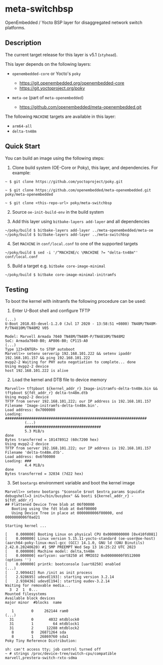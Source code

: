 meta-switchbsp
==============

OpenEmbedded / Yocto BSP layer for disaggregated network switch platforms.

## Description

The current target release for this layer is v5.1 (`styhead`).

This layer depends on the following layers:

* `openembedded-core` or Yocto's `poky`
  - https://git.openembedded.org/openembedded-core
  - https://git.yoctoproject.org/poky

* `meta-oe` (part of `meta-openembedded`)
  - https://github.com/openembedded/meta-openembedded.git

The following `MACHINE` targets are available in this layer:

* `arm64-all`
* `delta-tn48m`

## Quick Start

You can build an image using the following steps:

1. Clone build system (OE-Core or Poky), this layer, and dependencies. For example:
```
~ $ git clone https://github.com/yoctoproject/poky.git

~ $ git clone https://github.com/openembedded/meta-openembedded.git poky/meta-openembedded

~ $ git clone <this-repo-url> poky/meta-switchbsp
```

2. Source `oe-init-build-env` in the build system

3. Add this layer using `bitbake-layers add-layer` and all dependencies

```
~/poky/build $ bitbake-layers add-layer ../meta-openembedded/meta-oe
~/poky/build $ bitbake-layers add-layer ../meta-switchbsp
```

4. Set `MACHINE` in `conf/local.conf` to one of the supported targets

```
~/poky/build $ sed -i '/^MACHINE/c \MACHINE ?= "delta-tn48m"' conf/local.conf
```

5. Build a target e.g. `bitbake core-image-minimal`

```
~/poky/build $ bitbake core-image-minimal-initramfs
```

## Testing

To boot the kernel with initramfs the following procedure can be used:

 1. Enter U-Boot shell and configure TFTP

```
(...)
U-Boot 2018.03-devel-1.2.0 (Jul 17 2020 - 13:58:51 +0800) TN48M/TN48M-P/TN4810M/TN48M2 V05

Model: Marvell Armada 7040 TN48M/TN48M-P/TN4810M/TN48M2
SoC: Armada7040-B0; AP806-B0; CP115-A0
(...)
Type 123<ENTER> to STOP autoboot
Marvell>> setenv serverip 192.168.101.222 && setenv ipaddr 192.168.101.157 && ping 192.168.101.222
mvpp2-2 Waiting for PHY auto negotiation to complete... done
Using mvpp2-2 device
host 192.168.101.222 is alive
```

 2. Load the kernel and DTB file to device memory

```
Marvell>> tftpboot ${kernel_addr_r} Image-initramfs-delta-tn48m.bin && tftpboot ${fdt_addr_r} delta-tn48m.dtb
Using mvpp2-2 device
TFTP from server 192.168.101.222; our IP address is 192.168.101.157
Filename 'Image-initramfs-delta-tn48m.bin'.
Load address: 0x7000000
Loading: #################################################################
         (...)
         ###################################
         5.3 MiB/s
done
Bytes transferred = 101478912 (60c7200 hex)
Using mvpp2-2 device
TFTP from server 192.168.101.222; our IP address is 192.168.101.157
Filename 'delta-tn48m.dtb'.
Load address: 0x6f00000
Loading: ###
         4.4 MiB/s
done
Bytes transferred = 32034 (7d22 hex)
```

 3. Set `bootargs` environment variable and boot the kernel image

```
Marvell>> setenv bootargs "$console $root $extra_params $cpuidle debugshell=3 init=/bin/busybox" && booti ${kernel_addr_r} - ${fdt_addr_r}
## Flattened Device Tree blob at 06f00000
   Booting using the fdt blob at 0x6f00000
   Using Device Tree in place at 0000000006f00000, end 0000000006f0ad21

Starting kernel ...

[    0.000000] Booting Linux on physical CPU 0x0000000000 [0x410fd081]
[    0.000000] Linux version 5.15.11-yocto-standard (oe-user@oe-host) (aarch64-poky-linux-musl-gcc (GCC) 14.1.0, GNU ld (GNU Binutils) 2.42.0.20240620) #1 SMP PREEMPT Wed Sep 13 16:25:22 UTC 2023
[    0.000000] Machine model: delta,tn48m
[    0.000000] earlycon: uart8250 at MMIO32 0x00000000f0512000 (options '')
[    0.000000] printk: bootconsole [uart8250] enabled
(...)
[    2.909442] Run /init as init process
[    2.928695] udevd[193]: starting version 3.2.14
[    2.938436] udevd[194]: starting eudev-3.2.14
Waiting for removable media...
  3  2  1  0...
Mounted filesystems
Available block devices
major minor  #blocks  name

   1        0     262144 ram0
(...)
  31        0       4032 mtdblock0
  31        1         64 mtdblock1
  31        2      12288 mtdblock2
   8        0   26871264 sda
   8        1   26869760 sda1
Poky Tiny Reference Distribution:

sh: can't access tty; job control turned off
~ # strings /proc/device-tree/switch-cpu/compatible
marvell,prestera-switch-rxtx-sdma
```
